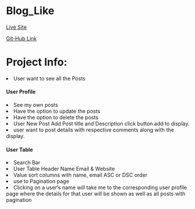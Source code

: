 
# Blog_Like



<a href="https://blog-like-24ae00.netlify.app/">Live Site</a>
</hr>
<a href="https://github.com/niazmurshedsiam/Blog_Like">Git-Hub Link</a>

# Project Info:

<li> User want to see all the Posts</li>

<h4>User Profile</h4>

<li>See my own posts</li> 
<li>Have the option to update the posts</li> 
<li>Have the option to delete the posts </li>
<li>User New Post Add Post title and Description click button add to display.</li>  
<li>user want to post details with respective comments along with the display.</li>

<h4>User Table</h4>
<li>Search Bar</li>
<li>User Table Header Name Email & Website</li>
<li>Value sort columns with name, email ASC or DSC order </li>
<li>use to Pagination page</li>
<li>Clicking on a user’s name will take me to the corresponding user profile page where the details for that user will be shown as well as all posts with pagination</li>
